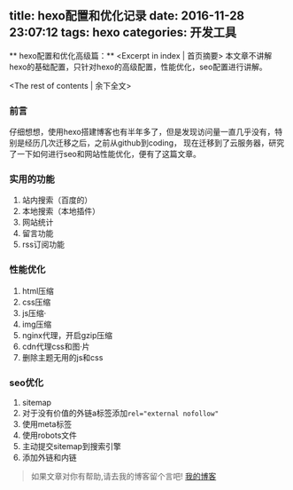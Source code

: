 title: hexo配置和优化记录
date: 2016-11-28 23:07:12
tags: hexo
categories: 开发工具
---
** hexo配置和优化高级篇：** <Excerpt in index | 首页摘要>
本文章不讲解hexo的基础配置，只针对hexo的高级配置，性能优化，seo配置进行讲解。
<!-- more -->
<The rest of contents | 余下全文>

### 前言
仔细想想，使用hexo搭建博客也有半年多了，但是发现访问量一直几乎没有，特别是经历几次迁移之后，之前从github到coding，
现在迁移到了云服务器，研究了一下如何进行seo和网站性能优化，便有了这篇文章。

### 实用的功能
1. 站内搜索（百度的）
2. 本地搜索（本地插件）
3. 网站统计
4. 留言功能
5. rss订阅功能


### 性能优化
1. html压缩
2. css压缩
3. js压缩·
4. img压缩
5. nginx代理，开启gzip压缩
6. cdn代理css和图·片
7. 删除主题无用的js和css

### seo优化
1. sitemap
2. 对于没有价值的外链a标签添加`rel="external nofollow"`
3. 使用meta标签
4. 使用robots文件
5. 主动提交sitemap到搜索引擎
6. 添加外链和内链











> 如果文章对你有帮助,请去我的博客留个言吧! [我的博客][1]

[1]: http://geeksblog.cc
